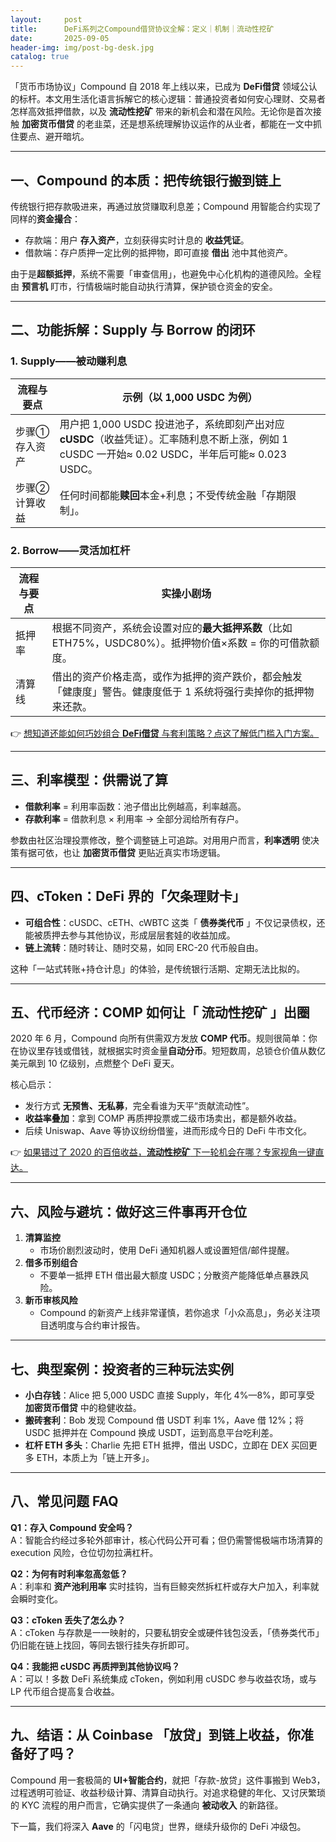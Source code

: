 ```yaml
---
layout:     post
title:      DeFi系列之Compound借贷协议全解：定义｜机制｜流动性挖矿
date:       2025-09-05
header-img: img/post-bg-desk.jpg
catalog: true
---
```


「货币市场协议」Compound 自 2018 年上线以来，已成为 **DeFi借贷** 领域公认的标杆。本文用生活化语言拆解它的核心逻辑：普通投资者如何安心理财、交易者怎样高效抵押借款，以及 **流动性挖矿** 带来的新机会和潜在风险。无论你是首次接触 **加密货币借贷** 的老韭菜，还是想系统理解协议运作的从业者，都能在一文中抓住要点、避开暗坑。

---

## 一、Compound 的本质：把传统银行搬到链上

传统银行把存款吸进来，再通过放贷赚取利息差；Compound 用智能合约实现了同样的**资金撮合**：  
- 存款端：用户 **存入资产**，立刻获得实时计息的 **收益凭证**。  
- 借款端：存户质押一定比例的抵押物，即可直接 **借出** 池中其他资产。  

由于是**超额抵押**，系统不需要「审查信用」，也避免中心化机构的道德风险。全程由 **预言机** 盯市，行情极端时能自动执行清算，保护锁仓资金的安全。

---

## 二、功能拆解：Supply 与 Borrow 的闭环

### 1. Supply——被动赚利息

| 流程与要点 | 示例（以 1,000 USDC 为例） |
| --- | --- |
| 步骤① 存入资产 | 用户把 1,000 USDC 投进池子，系统即刻产出对应 **cUSDC**（收益凭证）。汇率随利息不断上涨，例如 1 cUSDC 一开始≈ 0.02 USDC，半年后可能≈ 0.023 USDC。 |
| 步骤② 计算收益 | 任何时间都能**赎回**本金+利息；不受传统金融「存期限制」。 |

### 2. Borrow——灵活加杠杆

| 流程与要点 | 实操小剧场 |
| --- | --- |
| 抵押率 | 根据不同资产，系统会设置对应的**最大抵押系数**（比如 ETH75%，USDC80%）。抵押物价值×系数 = 你的可借款额度。 |
| 清算线 | 借出的资产价格走高，或作为抵押的资产跌价，都会触发「健康度」警告。健康度低于 1 系统将强行卖掉你的抵押物来还款。 |

👉 [想知道还能如何巧妙组合 **DeFi借贷** 与套利策略？点这了解低门槛入门方案。](https://okxdog.com/)

---

## 三、利率模型：供需说了算

- **借款利率** = 利用率函数：池子借出比例越高，利率越高。  
- **存款利率** = 借款利息 × 利用率 → 全部分润给所有存户。  

参数由社区治理投票修改，整个调整链上可追踪。对用用户而言，**利率透明** 使决策有据可依，也让 **加密货币借贷** 更贴近真实市场逻辑。

---

## 四、cToken：DeFi 界的「欠条理财卡」

- **可组合性**：cUSDC、cETH、cWBTC 这类「 **债券类代币** 」不仅记录债权，还能被质押去参与其他协议，形成层层套娃的收益加成。  
- **链上流转**：随时转让、随时交易，如同 ERC-20 代币般自由。

这种「一站式转账+持仓计息」的体验，是传统银行活期、定期无法比拟的。

---

## 五、代币经济：COMP 如何让「 **流动性挖矿** 」出圈

2020 年 6 月，Compound 向所有供需双方发放 **COMP 代币**。规则很简单：你在协议里存钱或借钱，就根据实时资金量**自动分币**。短短数周，总锁仓价值从数亿美元飙到 10 亿级别，点燃整个 DeFi 夏天。

核心启示：  
- 发行方式 **无预售、无私募**，完全看谁为天平“贡献流动性”。  
- **收益率叠加**：拿到 COMP 再质押投票或二级市场卖出，都是额外收益。  
- 后续 Uniswap、Aave 等协议纷纷借鉴，进而形成今日的 DeFi 牛市文化。

👉 [如果错过了 2020 的百倍收益，**流动性挖矿** 下一轮机会在哪？专家视角一键直达。](https://okxdog.com/)

---

## 六、风险与避坑：做好这三件事再开仓位

1. **清算监控**  
   - 市场价剧烈波动时，使用 DeFi 通知机器人或设置短信/邮件提醒。  
2. **借多币别组合**  
   - 不要单一抵押 ETH 借出最大额度 USDC；分散资产能降低单点暴跌风险。  
3. **新币审核风险**  
   - Compound 的新资产上线非常谨慎，若你追求「小众高息」，务必关注项目透明度与合约审计报告。

---

## 七、典型案例：投资者的三种玩法实例

- **小白存钱**：Alice 把 5,000 USDC 直接 Supply，年化 4%—8%，即可享受 **加密货币借贷** 中的稳健收益。  
- **搬砖套利**：Bob 发现 Compound 借 USDT 利率 1%，Aave 借 12%；将 USDC 抵押并在 Compound 换成 USDT，运到高息平台吃利差。  
- **杠杆 ETH 多头**：Charlie 先把 ETH 抵押，借出 USDC，立即在 DEX 买回更多 ETH，本质上为「链上开多」。

---

## 八、常见问题 FAQ

**Q1：存入 Compound 安全吗？**  
A：智能合约经过多轮外部审计，核心代码公开可看；但仍需警惕极端市场清算的 execution 风险，仓位切勿拉满杠杆。

**Q2：为何有时利率忽高忽低？**  
A：利率和 **资产池利用率** 实时挂钩，当有巨鲸突然拆杠杆或存大户加入，利率就会瞬时变化。

**Q3：cToken 丢失了怎么办？**  
A：cToken 与存款是一一映射的，只要私钥安全或硬件钱包没丢，「债券类代币」仍旧能在链上找回，等同去银行挂失存折即可。

**Q4：我能把 cUSDC 再质押到其他协议吗？**  
A：可以！多数 DeFi 系统集成 cToken，例如利用 cUSDC 参与收益农场，或与 LP 代币组合提高复合收益。

---

## 九、结语：从 Coinbase 「放贷」到链上收益，你准备好了吗？

Compound 用一套极简的 **UI+智能合约**，就把「存款-放贷」这件事搬到 Web3，过程透明可验证、收益秒级计算、清算自动执行。对追求稳健的年化、又讨厌繁琐的 KYC 流程的用户而言，它确实提供了一条通向 **被动收入** 的新路径。  

下一篇，我们将深入 **Aave** 的「闪电贷」世界，继续升级你的 DeFi 冲级包。